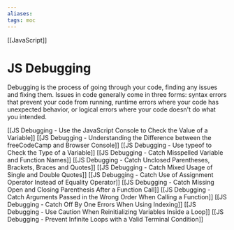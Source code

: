 ```yaml
---
aliases: 
tags: moc
---
```

[[JavaScript]]
# JS Debugging
Debugging is the process of going through your code, finding any issues and fixing them.
Issues in code generally come in three forms: syntax errors that prevent your code from running, runtime errors where your code has unexpected behavior, or logical errors where your code doesn't do what you intended.

[[JS Debugging - Use the JavaScript Console to Check the Value of a Variable]]
[[JS Debugging - Understanding the Difference between the freeCodeCamp and Browser Console]]
[[JS Debugging - Use typeof to Check the Type of a Variable]]
[[JS Debugging - Catch Misspelled Variable and Function Names]]
[[JS Debugging - Catch Unclosed Parentheses, Brackets, Braces and Quotes]]
[[JS Debugging - Catch Mixed Usage of Single and Double Quotes]]
[[JS Debugging - Catch Use of Assignment Operator Instead of Equality Operator]]
[[JS Debugging - Catch Missing Open and Closing Parenthesis After a Function Call]]
[[JS Debugging - Catch Arguments Passed in the Wrong Order When Calling a Function]]
[[JS Debugging - Catch Off By One Errors When Using Indexing]]
[[JS Debugging - Use Caution When Reinitializing Variables Inside a Loop]]
[[JS Debugging - Prevent Infinite Loops with a Valid Terminal Condition]]